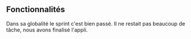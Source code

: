 ## Fonctionnalités
Dans sa globalité le sprint c'est bien passé. 
Il ne restait pas beaucoup de tâche, nous avons finalisé l'appli.